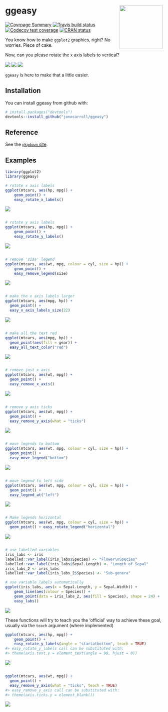 
<!-- README.md is generated from README.Rmd. Please edit that file -->

# ggeasy <img src='man/figures/logo.png' align="right" height="138.5" />

<!-- http://www.clker.com/clipart-2-puzzle-pieces-connected.html -->

[![Covrpage
Summary](https://img.shields.io/badge/covrpage-Last_Build_2020_01_18-yellowgreen.svg)](https://github.com/jonocarroll/ggeasy/blob/master/tests/README.md)
[![Travis build
status](https://travis-ci.org/jonocarroll/ggeasy.svg?branch=master)](https://travis-ci.org/jonocarroll/ggeasy)
[![Codecov test
coverage](https://codecov.io/gh/jonocarroll/ggeasy/branch/master/graph/badge.svg)](https://codecov.io/gh/jonocarroll/ggeasy?branch=master)
[![CRAN
status](https://www.r-pkg.org/badges/version/ggeasy)](https://CRAN.R-project.org/package=ggeasy)

You know how to make `ggplot2` graphics, right? No worries. Piece of
cake.

Now, can you please rotate the `x` axis labels to
vertical?

![](https://raw.githubusercontent.com/jonocarroll/ggeasy/master/inst/media/xkcd.png)
![](https://raw.githubusercontent.com/jonocarroll/ggeasy/master/inst/media/winona.gif)
![](https://raw.githubusercontent.com/jonocarroll/ggeasy/master/inst/media/sherlock.gif)

`ggeasy` is here to make that a little easier.

## Installation

You can install ggeasy from github with:

``` r
# install.packages("devtools")
devtools::install_github("jonocarroll/ggeasy")
```

## Reference

See the [`pkgdown` site](https://jonocarroll.github.io/ggeasy/).

## Examples

``` r
library(ggplot2)
library(ggeasy)

# rotate x axis labels
ggplot(mtcars, aes(hp, mpg)) + 
    geom_point() + 
    easy_rotate_x_labels()
```

![](tools/readme/README-example-1.png)<!-- -->

``` r

# rotate y axis labels
ggplot(mtcars, aes(hp, mpg)) + 
    geom_point() + 
    easy_rotate_y_labels()
```

![](tools/readme/README-example-2.png)<!-- -->

``` r

# remove 'size' legend
ggplot(mtcars, aes(wt, mpg, colour = cyl, size = hp)) +
    geom_point() +
    easy_remove_legend(size)
```

![](tools/readme/README-example-3.png)<!-- -->

``` r

# make the x axis labels larger
ggplot(mtcars, aes(mpg, hp)) +
  geom_point() +
  easy_x_axis_labels_size(22)
```

![](tools/readme/README-example-4.png)<!-- -->

``` r

# make all the text red
ggplot(mtcars, aes(mpg, hp)) +
  geom_point(aes(fill = gear)) +
  easy_all_text_color("red")
```

![](tools/readme/README-example-5.png)<!-- -->

``` r

# remove just x axis
ggplot(mtcars, aes(wt, mpg)) +
  geom_point() + 
  easy_remove_x_axis()
```

![](tools/readme/README-example-6.png)<!-- -->

``` r

# remove y axis ticks
ggplot(mtcars, aes(wt, mpg)) +
  geom_point() + 
  easy_remove_y_axis(what = "ticks")
```

![](tools/readme/README-example-7.png)<!-- -->

``` r

# move legends to bottom
ggplot(mtcars, aes(wt, mpg, colour = cyl, size = hp)) +
  geom_point() + 
  easy_move_legend("bottom")
```

![](tools/readme/README-example-8.png)<!-- -->

``` r

# move legend to left side
ggplot(mtcars, aes(wt, mpg, colour = cyl, size = hp)) +
  geom_point() +
  easy_legend_at("left")
```

![](tools/readme/README-example-9.png)<!-- -->

``` r

# Make legends horizontal
ggplot(mtcars, aes(wt, mpg, colour = cyl, size = hp)) +
  geom_point() + easy_rotate_legend("horizontal")
```

![](tools/readme/README-example-10.png)<!-- -->

``` r

# use labelled variables
iris_labs <- iris
labelled::var_label(iris_labs$Species) <- "Flower\nSpecies"
labelled::var_label(iris_labs$Sepal.Length) <- "Length of Sepal"
iris_labs_2 <- iris_labs
labelled::var_label(iris_labs_2$Species) <- "Sub-genera"

# use variable labels automatically
ggplot(iris_labs, aes(x = Sepal.Length, y = Sepal.Width)) +
    geom_line(aes(colour = Species)) + 
    geom_point(data = iris_labs_2, aes(fill = Species), shape = 24) +
    easy_labs()
```

![](tools/readme/README-example-11.png)<!-- -->

These functions will try to teach you the ‘official’ way to achieve
these goal, usually via the `teach` argument (where implemented)

``` r
ggplot(mtcars, aes(hp, mpg)) + 
    geom_point() + 
    easy_rotate_y_labels(angle = "startatbottom", teach = TRUE)
#> easy_rotate_y_labels call can be substituted with:
#> theme(axis.text.y = element_text(angle = 90, hjust = 0))
```

![](tools/readme/README-teach-1.png)<!-- -->

``` r

ggplot(mtcars, aes(wt, mpg)) +
  geom_point() + 
  easy_remove_y_axis(what = "ticks", teach = TRUE)
#> easy_remove_y_axis call can be substituted with:
#> theme(axis.ticks.y = element_blank())
```

![](tools/readme/README-teach-2.png)<!-- -->
